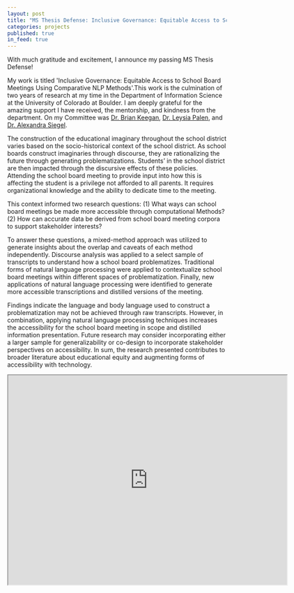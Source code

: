 ```yaml
---
layout: post
title: "MS Thesis Defense: Inclusive Governance: Equitable Access to School Board Meetings Using Comparative NLP Methods"
categories: projects
published: true
in_feed: true
---
```

<section>
With much gratitude and excitement, I announce my passing MS Thesis Defense! 
</section>

My work is titled 'Inclusive Governance: Equitable Access to School Board Meetings Using Comparative NLP Methods'.This work is the culmination of two years of research at my time in the Department of Information Science at the University of Colorado at Boulder. I am deeply grateful for the amazing support I have received, the mentorship, and kindness from the department. On my Committee was [Dr. Brian Keegan](https://www.brianckeegan.com/), [Dr. Leysia Palen](https://cmci.colorado.edu/~palen/), and [Dr. Alexandra Siegel](https://aasiegel.github.io/website/website-main/).

The construction of the educational imaginary throughout the school district varies based on the socio-historical context of the school district. As school boards construct imaginaries through discourse, they are rationalizing the future through generating problematizations. Students’ in the school district are then impacted through the discursive effects of these policies. Attending the school board meeting to provide input into how this is affecting the student is a privilege not afforded to all parents. It requires organizational knowledge and the ability to dedicate time to the meeting. 

This context informed two research questions: 
(1) What ways can school board meetings be made more accessible through computational Methods?
(2) How can accurate data be derived from school board meeting corpora to support stakeholder interests?

To answer these questions, a mixed-method approach was utilized to generate insights about the overlap and caveats of each method independently. Discourse analysis was applied to a select sample of transcripts to understand how a school board problematizes. Traditional forms of natural language processing were applied to contextualize school board meetings within different spaces of problematization. Finally, new applications of natural language processing were identified to generate more accessible transcriptions and distilled versions of the meeting.

Findings indicate the language and body language used to construct a problematization may not be achieved through raw transcripts. However, in combination, applying natural language processing techniques increases the accessibility for the school board meeting in scope and distilled information presentation. Future research may consider incorporating either a larger sample for generalizability or co-design to incorporate stakeholder perspectives on accessibility. In sum, the research presented contributes to broader literature about educational equity and augmenting forms of accessibility with technology.

<iframe src="https://drive.google.com/file/d/1XlATx_8UlfkxCq0qfpwp0rasS8I0Jw0x/preview" width="640" height="480" allow="autoplay"></iframe>
